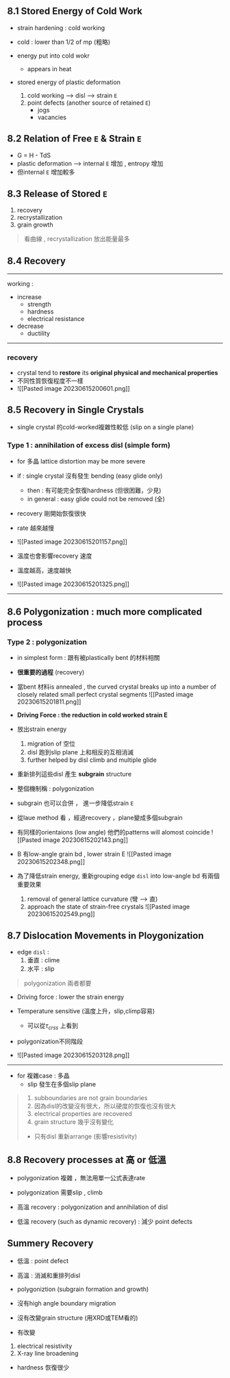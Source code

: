 
## 8.1 Stored Energy of Cold Work

- strain hardening : cold working
- cold : lower than 1/2 of mp (粗略)

- energy put into cold wokr
	- appears in heat

- stored energy of plastic deformation
	1. cold working --> disl --> strain `E` 
	2. point defects (another source of retained `E`)
		- jogs
		- vacancies


## 8.2 Relation of Free `E` & Strain `E`
- G = H - TdS
- plastic deformation --> internal `E` 增加 , entropy 增加
- 但internal `E` 增加較多

## 8.3 Release of Stored `E`
1. recovery
2. recrystallization
3. grain growth

> 看曲線 , recrystallization 放出能量最多
## 8.4 Recovery
---
working : 
- increase
	- strength
	- hardness
	- electrical resistance
- decrease
	- ductility
---
### recovery
- crystal tend to **restore** its **original physical and mechanical properties** 
- 不同性質恢復程度不一樣
- ![[Pasted image 20230615200601.png]]

## 8.5 Recovery in Single Crystals

- single crystal 的cold-worked複雜性較低 (slip on a single plane)

### Type 1 : annihilation of excess disl (simple form)

- for 多晶 lattice distortion may be more severe
- if : single crystal 沒有發生 bending (easy glide only)
	- then : 有可能完全恢復hardness (但很困難，少見)
	- in general : easy glide could not be removed (全)

- recovery 剛開始恢復很快
- rate 越來越慢
- ![[Pasted image 20230615201157.png]]
- 溫度也會影響recovery 速度
- 溫度越高，速度越快
- ![[Pasted image 20230615201325.png]]
---

## 8.6 Polygonization : much more complicated process

### Type 2 : polygonization
- in simplest form : 跟有被plastically bent 的材料相關
- **很重要的過程** (recovery)

- 當bent 材料is annealed , the curved crystal breaks up into a number of closely related small perfect crystal segments
![[Pasted image 20230615201811.png]]
- **Driving Force : the reduction in cold worked strain E**
- 放出strain energy
	1. migration of 空位
	2. disl 跑到slip plane 上和相反的互相消滅
	3. further helped by disl climb and multiple glide

- 重新排列這些disl 產生 **subgrain** structure
- 整個機制稱 : polygonization

- subgrain 也可以合併 ， 進一步降低strain `E`
- 從laue method 看 ，經過recovery ，plane變成多個subgrain
- 有同樣的orientaions (low angle) 他們的patterns will alomost coincide
![[Pasted image 20230615202143.png]]


- B 有low-angle grain bd , lower strain E
![[Pasted image 20230615202348.png]]

- 為了降低strain energy, 重新grouping edge `disl` into low-angle bd 有兩個重要效果
	1. removal of general lattice curvature (彎 --> 直)
	2. approach the state of strain-free crystals
![[Pasted image 20230615202549.png]]

## 8.7 Dislocation Movements in Ploygonization
- edge `disl` :
	1. 垂直 : clime
	2. 水平 : slip

> polygonization 兩者都要

- Driving force : lower the strain energy 

- Temperature sensitive (溫度上升，slip,climp容易)
	- 可以從$\tau_{crss}$ 上看到

- polygonization不同階段
- ![[Pasted image 20230615203128.png]]
--- 

- for 複雜case : 多晶
	- slip 發生在多個slip plane

> 1. subboundaries are not grain boundaries 
> 2. 因為disl的改變沒有很大，所以硬度的恢復也沒有很大
> 3. electrical properties are recovered
> 4. grain structure 幾乎沒有變化
> 	- 只有disl 重新arrange (影響resistivity)

## 8.8 Recovery processes at 高 or 低溫

- polygonization 複雜 ，無法用單一公式表達rate
- polygonization 需要slip , climb

- 高溫 recovery : polygonization and annihilation of disl
- 低溫 recovery (such as dynamic recovery) : 減少 point defects

## Summery Recovery
- 低溫 : point defect
- 高溫 : 消滅和重排列disl
- polygoniztion (subgrain formation and growth)
- 沒有high angle boundary migration
- 沒有改變grain structure (用XRD或TEM看的)

- 有改變
1. electrical resistivity
2. X-ray line broadening

- hardness 恢復很少



